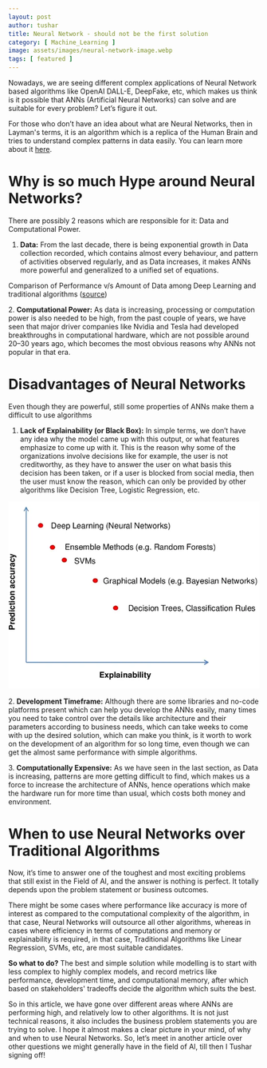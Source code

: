 ```yaml
---
layout: post
author: tushar
title: Neural Network - should not be the first solution
category: [ Machine_Learning ]
image: assets/images/neural-network-image.webp
tags: [ featured ]
---
```

Nowadays, we are seeing different complex applications of Neural Network based algorithms like OpenAI DALL-E, DeepFake, etc, which makes us think is it possible that ANNs (Artificial Neural Networks) can solve and are suitable for every problem? Let’s figure it out.

For those who don’t have an idea about what are Neural Networks, then in Layman's terms, it is an algorithm which is a replica of the Human Brain and tries to understand complex patterns in data easily. You can learn more about it [here](https://www.investopedia.com/terms/n/neuralnetwork.asp).

Why is so much Hype around Neural Networks?
===========================================

There are possibly 2 reasons which are responsible for it: Data and Computational Power.

1.  **Data:** From the last decade, there is being exponential growth in Data collection recorded, which contains almost every behaviour, and pattern of activities observed regularly, and as Data increases, it makes ANNs more powerful and generalized to a unified set of equations.

Comparison of Performance v/s Amount of Data among Deep Learning and traditional algorithms ([source](https://builtin.com/data-science/disadvantages-neural-networks))

2\. **Computational Power:** As data is increasing, processing or computation power is also needed to be high, from the past couple of years, we have seen that major driver companies like Nvidia and Tesla had developed breakthroughs in computational hardware, which are not possible around 20–30 years ago, which becomes the most obvious reasons why ANNs not popular in that era.

Disadvantages of Neural Networks
================================

Even though they are powerful, still some properties of ANNs make them a difficult to use algorithms

1.  **Lack of Explainability (or Black Box):** In simple terms, we don’t have any idea why the model came up with this output, or what features emphasize to come up with it. This is the reason why some of the organizations involve decisions like for example, the user is not creditworthy, as they have to answer the user on what basis this decision has been taken, or if a user is blocked from social media, then the user must know the reason, which can only be provided by other algorithms like Decision Tree, Logistic Regression, etc.

![Explainability v/s Accuracy](/assets/images/explainability-accuracy.webp)

2\. **Development Timeframe:** Although there are some libraries and no-code platforms present which can help you develop the ANNs easily, many times you need to take control over the details like architecture and their parameters according to business needs, which can take weeks to come with up the desired solution, which can make you think, is it worth to work on the development of an algorithm for so long time, even though we can get the almost same performance with simple algorithms.

3\. **Computationally Expensive:** As we have seen in the last section, as Data is increasing, patterns are more getting difficult to find, which makes us a force to increase the architecture of ANNs, hence operations which make the hardware run for more time than usual, which costs both money and environment.

When to use Neural Networks over Traditional Algorithms
=======================================================

Now, it’s time to answer one of the toughest and most exciting problems that still exist in the Field of AI, and the answer is nothing is perfect. It totally depends upon the problem statement or business outcomes.

There might be some cases where performance like accuracy is more of interest as compared to the computational complexity of the algorithm, in that case, Neural Networks will outsource all other algorithms, whereas in cases where efficiency in terms of computations and memory or explainability is required, in that case, Traditional Algorithms like Linear Regression, SVMs, etc, are most suitable candidates.

**So what to do?** The best and simple solution while modelling is to start with less complex to highly complex models, and record metrics like performance, development time, and computational memory, after which based on stakeholders' tradeoffs decide the algorithm which suits the best.

So in this article, we have gone over different areas where ANNs are performing high, and relatively low to other algorithms. It is not just technical reasons, it also includes the business problem statements you are trying to solve. I hope it almost makes a clear picture in your mind, of why and when to use Neural Networks. So, let’s meet in another article over other questions we might generally have in the field of AI, till then I Tushar signing off!
